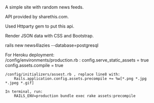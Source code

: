 A simple site with random news feeds. 

API provided by sharethis.com.

Used Httparty gem to put this api.

Render JSON data with CSS and Bootstrap.

rails new news4lazies --database=postgresql

For Heroku deployment: 	
	/config/environments/production.rb :
		config.serve_static_assets = true
		config.assets.compile = true
		
	/config/initializers/assest.rb , replace line8 with:
		Rails.application.config.assets.precompile += %w[*.png *.jpg *.jpeg *.gif]

	In terminal, run:
		RAILS_ENV=production bundle exec rake assets:precompile